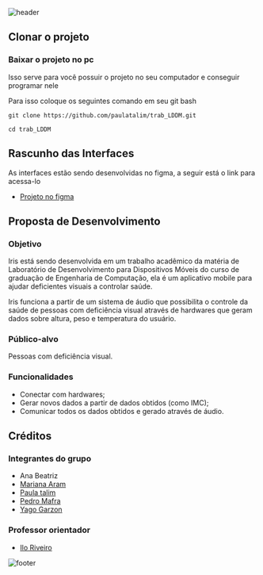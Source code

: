 ![header](https://capsule-render.vercel.app/api?type=waving&color=0000ff&fontColor=ffffff&height=220&section=header&text=Iris&fontSize=50&animation=fadeIn&fontAlignY=38&desc=Aplicativo%20de%20saúde%20para%20cegos&descAlignY=55)


## Clonar o projeto

### Baixar o projeto no pc

Isso serve para você possuir o projeto no seu computador e conseguir programar nele

Para isso coloque os seguintes comando em seu git bash

```
git clone https://github.com/paulatalim/trab_LDDM.git
```
```
cd trab_LDDM
```

## Rascunho das Interfaces

As interfaces estão sendo desenvolvidas no figma, a seguir está o link para acessa-lo

- [Projeto no figma](https://www.figma.com/file/QOylwkU2tY26jnc1m1FKEZ/LDDM_app?type=design&node-id=0%3A1&mode=design&t=tBReYkEVQZiF4Mb0-1)

## Proposta de Desenvolvimento

### Objetivo
Iris está sendo desenvolvida em um trabalho acadêmico da matéria de Laboratório de Desenvolvimento para Dispositivos Móveis do curso de graduação de Engenharia de Computação, ela é um aplicativo mobile para ajudar deficientes visuais a controlar saúde.

Iris funciona a partir de um sistema de áudio que possibilita o controle da saúde de pessoas com deficiência visual através de hardwares que geram dados sobre altura, peso e temperatura do usuário.

### Público-alvo

Pessoas com deficiência visual.

### Funcionalidades

- Conectar com hardwares;
- Gerar novos dados a partir de dados obtidos (como IMC);
- Comunicar todos os dados obtidos e gerado através de áudio.

## Créditos

### Integrantes do grupo

- Ana Beatriz
- [Mariana Aram](https://www.linkedin.com/in/mariana-aram-silva-a766b623b/)
- [Paula talim](https://www.linkedin.com/in/paulatalim/)
- [Pedro Mafra](https://www.linkedin.com/in/pedro-mafra-vas/)
- [Yago Garzon](https://www.linkedin.com/in/yago-garzon-chaves-7b57451b3/)

### Professor orientador

- [Ilo Riveiro](https://github.com/ilorivero)

![footer](https://capsule-render.vercel.app/api?type=waving&color=0000ff&height=150&section=footer)